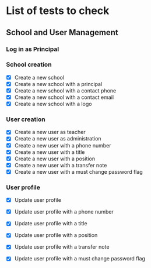 # List of tests to check

## School and User Management

### Log in as Principal

### School creation
- [x] Create a new school
- [x] Create a new school with a principal
- [x] Create a new school with a contact phone
- [x] Create a new school with a contact email
- [x] Create a new school with a logo

### User creation
- [x] Create a new user as teacher
- [x] Create a new user as administration
- [x] Create a new user with a phone number
- [x] Create a new user with a title
- [x] Create a new user with a position
- [x] Create a new user with a transfer note
- [x] Create a new user with a must change password flag

### User profile
- [x] Update user profile
- [x] Update user profile with a phone number
- [x] Update user profile with a title
- [x] Update user profile with a position
- [x] Update user profile with a transfer note
- [x] Update user profile with a must change password flag

